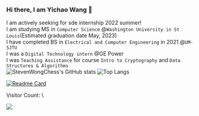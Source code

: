 ### Hi there, I am Yichao Wang 👋
I am actively seeking for sde internship 2022 summer! \
I am studying MS in `Computer Science` @`Washington University in St Louis`(Estimated graduation date May, 2023) \
I have completed BS in `Electrical and Computer Engineering` in 2021 @`UM-SJTU` \
I was a `Digital Technology intern` @GE Power \
I was `Teaching Assistance` for course `Intro to Cryptography` and `Data Structures & Algorithms` \
![StevenWongChess's GitHub stats](https://github-readme-stats.vercel.app/api?username=StevenWongChess&show_icons=true&theme=radical&layout=compact)
![Top Langs](https://github-readme-stats.vercel.app/api/top-langs/?username=StevenWongChess&layout=compact&exclude_repo=eecs494)
<!-- This is to add extra pin -->
[![Readme Card](https://github-readme-stats.vercel.app/api/pin/?username=StevenWongChess&repo=Leetcode101_Have_Fun)](https://github.com/StevenWongChess/Leetcode101_Have_Fun)

Visitor Count: \

<img src="https://profile-counter.glitch.me/StevenWongChess/count.svg" />
